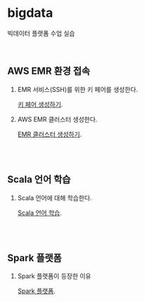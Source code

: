 # bigdata

빅데이터 플랫폼 수업 실습

<br>


## AWS EMR 환경 접속

1. EMR 서비스(SSH)를 위한 키 페어를 생성한다.

	[키 페어 생성하기](https://github.com/daldalhada/bigdata/blob/main/documents/keypair/keypair.md).


2. AWS EMR 클러스터 생성한다.

	[EMR 클러스터 생성하기](https://github.com/daldalhada/bigdata/blob/main/documents/emr/emr.md).

<br><br>

## Scala 언어 학습

1. Scala 언어에 대해 학습한다.

	[Scala 언어 학습](https://github.com/daldalhada/bigdata/blob/main/documents/scala/scala.md).


<br><br>

## Spark 플랫폼

1. Spark 플랫폼이 등장한 이유

	[Spark 플랫폼](https://github.com/daldalhada/bigdata/blob/main/documents/spark/spark.md).